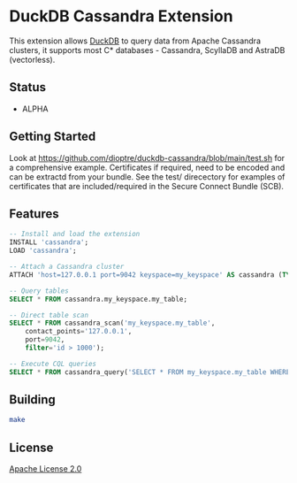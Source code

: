 # DuckDB Cassandra Extension

This extension allows [DuckDB](https://duckdb.org) to query data from Apache Cassandra clusters, it supports most C* databases - Cassandra, ScyllaDB and AstraDB (vectorless).

## Status

- ALPHA

## Getting Started

Look at https://github.com/dioptre/duckdb-cassandra/blob/main/test.sh for a comprehensive example. Certificates if required, need to be encoded and can be extractd from your bundle. See the test/ direcectory for examples of certificates that are included/required in the Secure Connect Bundle (SCB).

## Features

```sql
-- Install and load the extension
INSTALL 'cassandra';
LOAD 'cassandra';

-- Attach a Cassandra cluster
ATTACH 'host=127.0.0.1 port=9042 keyspace=my_keyspace' AS cassandra (TYPE cassandra);

-- Query tables
SELECT * FROM cassandra.my_keyspace.my_table;

-- Direct table scan
SELECT * FROM cassandra_scan('my_keyspace.my_table', 
    contact_points='127.0.0.1', 
    port=9042,
    filter='id > 1000');

-- Execute CQL queries
SELECT * FROM cassandra_query('SELECT * FROM my_keyspace.my_table WHERE token(id) > 0');
```

## Building

```bash
make
```

## License

[Apache License 2.0](LICENSE)
